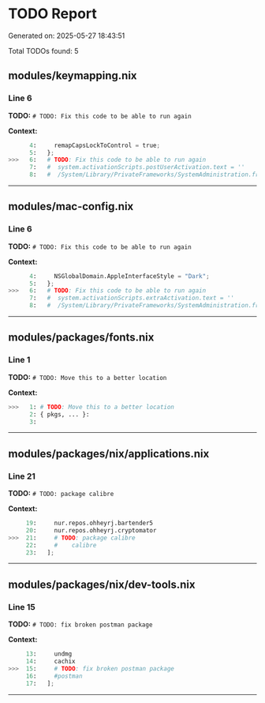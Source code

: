 # TODO Report

Generated on: 2025-05-27 18:43:51

Total TODOs found: 5

## modules/keymapping.nix

### Line 6

**TODO:** `# TODO: Fix this code to be able to run again`

**Context:**

```python
      4:     remapCapsLockToControl = true;
      5:   };
>>>   6:   # TODO: Fix this code to be able to run again
      7:   #  system.activationScripts.postUserActivation.text = ''
      8:   #  /System/Library/PrivateFrameworks/SystemAdministration.framework/Resources/activateSettings -u
```

---

## modules/mac-config.nix

### Line 6

**TODO:** `# TODO: Fix this code to be able to run again`

**Context:**

```python
      4:     NSGlobalDomain.AppleInterfaceStyle = "Dark";
      5:   };
>>>   6:   # TODO: Fix this code to be able to run again
      7:   #  system.activationScripts.extraActivation.text = ''
      8:   #  /System/Library/PrivateFrameworks/SystemAdministration.framework/Resources/activateSettings -u
```

---

## modules/packages/fonts.nix

### Line 1

**TODO:** `# TODO: Move this to a better location`

**Context:**

```python
>>>   1: # TODO: Move this to a better location
      2: { pkgs, ... }:
      3: 
```

---

## modules/packages/nix/applications.nix

### Line 21

**TODO:** `# TODO: package calibre`

**Context:**

```python
     19:     nur.repos.ohheyrj.bartender5
     20:     nur.repos.ohheyrj.cryptomator
>>>  21:     # TODO: package calibre
     22:     #    calibre
     23:   ];
```

---

## modules/packages/nix/dev-tools.nix

### Line 15

**TODO:** `# TODO: fix broken postman package`

**Context:**

```python
     13:     undmg
     14:     cachix
>>>  15:     # TODO: fix broken postman package
     16:     #postman
     17:   ];
```

---

